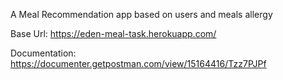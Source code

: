 A Meal Recommendation app based on users and meals allergy

Base Url: https://eden-meal-task.herokuapp.com/

Documentation: https://documenter.getpostman.com/view/15164416/Tzz7PJPf
